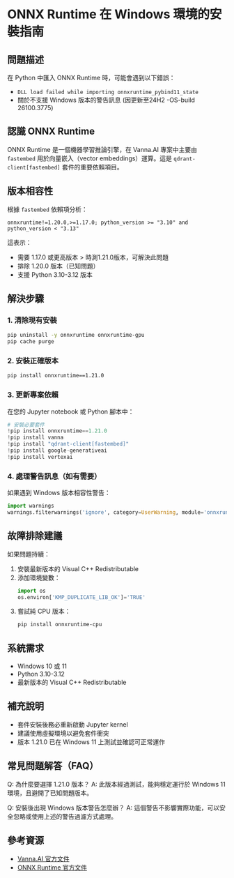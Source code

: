 # ONNX Runtime 在 Windows 環境的安裝指南

## 問題描述
在 Python 中匯入 ONNX Runtime 時，可能會遇到以下錯誤：
- `DLL load failed while importing onnxruntime_pybind11_state`
- 關於不支援 Windows 版本的警告訊息 (因更新至24H2 -OS-build 26100.3775)

## 認識 ONNX Runtime
ONNX Runtime 是一個機器學習推論引擎，在 Vanna.AI 專案中主要由 `fastembed` 用於向量嵌入（vector embeddings）運算。這是 `qdrant-client[fastembed]` 套件的重要依賴項目。

## 版本相容性
根據 `fastembed` 依賴項分析：
```
onnxruntime!=1.20.0,>=1.17.0; python_version >= "3.10" and python_version < "3.13"
```
這表示：
- 需要 1.17.0 或更高版本 > 時測1.21.0版本，可解決此問題
- 排除 1.20.0 版本（已知問題）
- 支援 Python 3.10-3.12 版本

## 解決步驟

### 1. 清除現有安裝
```bash
pip uninstall -y onnxruntime onnxruntime-gpu
pip cache purge
```

### 2. 安裝正確版本
```bash
pip install onnxruntime==1.21.0
```

### 3. 更新專案依賴
在您的 Jupyter notebook 或 Python 腳本中：
```python
# 安裝必要套件
!pip install onnxruntime==1.21.0
!pip install vanna
!pip install "qdrant-client[fastembed]"
!pip install google-generativeai 
!pip install vertexai 
```

### 4. 處理警告訊息（如有需要）
如果遇到 Windows 版本相容性警告：
```python
import warnings
warnings.filterwarnings('ignore', category=UserWarning, module='onnxruntime')
```

## 故障排除建議

如果問題持續：
1. 安裝最新版本的 Visual C++ Redistributable
2. 添加環境變數：
   ```python
   import os
   os.environ['KMP_DUPLICATE_LIB_OK']='TRUE'
   ```
3. 嘗試純 CPU 版本：
   ```bash
   pip install onnxruntime-cpu
   ```

## 系統需求
- Windows 10 或 11
- Python 3.10-3.12
- 最新版本的 Visual C++ Redistributable

## 補充說明
- 套件安裝後務必重新啟動 Jupyter kernel
- 建議使用虛擬環境以避免套件衝突
- 版本 1.21.0 已在 Windows 11 上測試並確認可正常運作

## 常見問題解答（FAQ）
Q: 為什麼要選擇 1.21.0 版本？
A: 此版本經過測試，能夠穩定運行於 Windows 11 環境，且避開了已知問題版本。

Q: 安裝後出現 Windows 版本警告怎麼辦？
A: 這個警告不影響實際功能，可以安全忽略或使用上述的警告過濾方式處理。

## 參考資源
- [Vanna.AI 官方文件](https://vanna.ai/docs/)
- [ONNX Runtime 官方文件](https://onnxruntime.ai/)